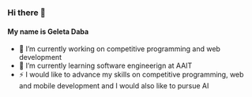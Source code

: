 ### Hi there 👋 
#### My name is Geleta Daba


- 🔭 I’m currently working on competitive programming and web development
- 🌱 I’m currently learning software engineerign at AAIT
- ⚡ I would like to advance my skills on competitive programming, web and mobile development and I would also like to pursue AI 
